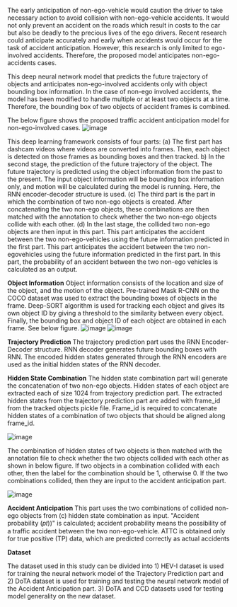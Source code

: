 The early anticipation of non-ego-vehicle would caution the driver to take necessary action to avoid collision with non-ego-vehicle accidents. It would not only prevent an accident on the roads which result in costs to the car but also be deadly to the precious lives of the ego drivers. Recent research could anticipate accurately and early when accidents would occur for the task of accident anticipation. However, this research is only limited to ego-involved accidents. Therefore, the proposed model anticipates non-ego-accidents cases.

This deep neural network model that predicts the future trajectory of objects and anticipates non-ego-involved accidents only with object bounding box information. In the case of non-ego involved accidents, the model has been modified to handle multiple or at least two objects at a time. Therefore, the bounding box of two objects of accident frames is combined. 

The below figure shows the proposed traffic accident anticipation model for non-ego-involved cases. 
![image](https://github.com/heebahsaleem/scene_agnostic_non-ego/assets/16665306/e41d6e55-6b14-46a6-9b69-a00526592085)

This deep learning framework consists of four parts: (a) The first part has dashcam videos where videos are converted into frames. Then, each object is detected on those frames as bounding boxes and then tracked. b)
In the second stage, the prediction of the future trajectory of the object. The future trajectory is predicted using the object information from the past to the present. The input object information will be bounding box information only, and motion will be calculated during the model is running. Here, the RNN encoder-decoder structure is used. (c) The third part is the part in which the combination of two non-ego objects is created. After concatenating the two non-ego objects, these combinations are then matched with the annotation to check whether the two non-ego objects collide with each other. (d) In the last stage, the collided two non-ego objects are then input in this part. This part anticipates the accident between the two non-ego-vehicles using the future information predicted in the first part. This part anticipates the accident between the two non-egovehicles using the future information predicted in the first part. In this part, the probability of an accident between the two non-ego vehicles is calculated as an output. 

**Object Information**
Object information consists of the location and size of the object, and the motion of the object. Pre-trained Mask R-CNN on the COCO dataset was used to extract the bounding boxes of objects in the frame. Deep-SORT algorithm is used for tracking each object and gives its own object ID by giving a threshold to the similarity between every object. Finally, the bounding box and object ID of each object are obtained in each frame. See below figure.
![image](https://github.com/heebahsaleem/scene_agnostic_non-ego/assets/16665306/35fcb084-aaeb-4e30-b89d-20953469eaa9)   ![image](https://github.com/heebahsaleem/scene_agnostic_non-ego/assets/16665306/e6411ba7-ddc3-41b3-95e8-0ce18848f5f5)

**Trajectory Prediction**
The trajectory prediction part uses the RNN Encoder-Decoder structure. RNN decoder generates future bounding boxes with RNN. The encoded hidden states generated through the RNN encoders are used as the initial hidden states of the RNN decoder. 

**Hidden State Combination**
The hidden state combination part will generate the concatenation of two non-ego objects. Hidden states of each object are extracted each of size 1024 from trajectory prediction part. The extracted hidden states from the trajectory prediction part are added with frame_id from the tracked objects pickle file. Frame_id is required to concatenate hidden states of a combination of two objects that should be aligned along frame_id. 

![image](https://github.com/heebahsaleem/scene_agnostic_non-ego/assets/16665306/b8ee5b9b-656b-4174-910a-68b56fcf2474)


The combination of hidden states of two objects is then matched with the annotation file to check whether the two objects collided with each other as shown in below figure. If two objects in a combination
collided with each other, then the label for the combination should be 1, otherwise 0. If the two combinations collided, then they are input to the accident anticipation part.

![image](https://github.com/heebahsaleem/scene_agnostic_non-ego/assets/16665306/b4d86125-3362-4cbe-80f0-056dfc3c0e93)

**Accident Anticipation**
This part uses the two combinations of collided non-ego objects from (c) hidden state combination as input. "Accident probability (𝑝𝑡))" is calculated; accident probability means the possibility of a traffic accident between the two non-ego-vehicle. ATTC is obtained only for true positive (TP) data, which are predicted correctly as actual accidents

**Dataset**

The dataset used in this study can be divided into 1) HEV-I dataset is used for training the neural network model of the Trajectory Prediction part and 2) DoTA dataset is used for training and testing the
neural network model of the Accident Anticipation part. 3) DoTA and CCD datasets used for testing model generality on the new dataset.
